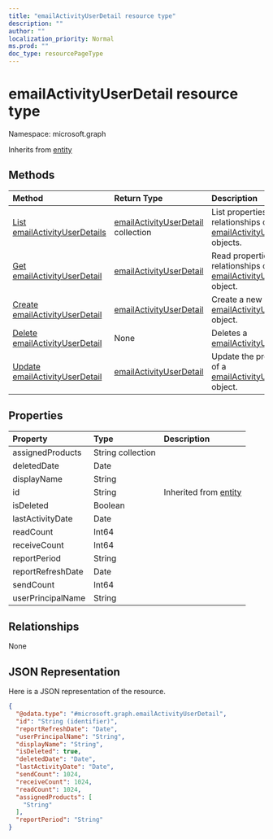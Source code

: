 ```yaml
---
title: "emailActivityUserDetail resource type"
description: ""
author: ""
localization_priority: Normal
ms.prod: ""
doc_type: resourcePageType
---
```


# emailActivityUserDetail resource type


Namespace: microsoft.graph




Inherits from [entity](../resources/entity.md)

## Methods
|Method|Return Type|Description|
|:---|:---|:---|
|[List emailActivityUserDetails](../api/emailactivityuserdetail-list.md)|[emailActivityUserDetail](../resources/emailactivityuserdetail.md) collection|List properties and relationships of the [emailActivityUserDetail](../resources/emailactivityuserdetail.md) objects.|
|[Get emailActivityUserDetail](../api/emailactivityuserdetail-get.md)|[emailActivityUserDetail](../resources/emailactivityuserdetail.md)|Read properties and relationships of the [emailActivityUserDetail](../resources/emailactivityuserdetail.md) object.|
|[Create emailActivityUserDetail](../api/emailactivityuserdetail-create.md)|[emailActivityUserDetail](../resources/emailactivityuserdetail.md)|Create a new [emailActivityUserDetail](../resources/emailactivityuserdetail.md) object.|
|[Delete emailActivityUserDetail](../api/emailactivityuserdetail-delete.md)|None|Deletes a [emailActivityUserDetail](../resources/emailactivityuserdetail.md).|
|[Update emailActivityUserDetail](../api/emailactivityuserdetail-update.md)|[emailActivityUserDetail](../resources/emailactivityuserdetail.md)|Update the properties of a [emailActivityUserDetail](../resources/emailactivityuserdetail.md) object.|

## Properties
|Property|Type|Description|
|:---|:---|:---|
|assignedProducts|String collection||
|deletedDate|Date||
|displayName|String||
|id|String| Inherited from [entity](../resources/entity.md)|
|isDeleted|Boolean||
|lastActivityDate|Date||
|readCount|Int64||
|receiveCount|Int64||
|reportPeriod|String||
|reportRefreshDate|Date||
|sendCount|Int64||
|userPrincipalName|String||

## Relationships
None

## JSON Representation
Here is a JSON representation of the resource.
<!-- {
  "blockType": "resource",
  "keyProperty": "id",
  "@odata.type": "microsoft.graph.emailActivityUserDetail",
  "baseType": "microsoft.graph.entity",
  "openType": false
}
-->
``` json
{
  "@odata.type": "#microsoft.graph.emailActivityUserDetail",
  "id": "String (identifier)",
  "reportRefreshDate": "Date",
  "userPrincipalName": "String",
  "displayName": "String",
  "isDeleted": true,
  "deletedDate": "Date",
  "lastActivityDate": "Date",
  "sendCount": 1024,
  "receiveCount": 1024,
  "readCount": 1024,
  "assignedProducts": [
    "String"
  ],
  "reportPeriod": "String"
}
```

